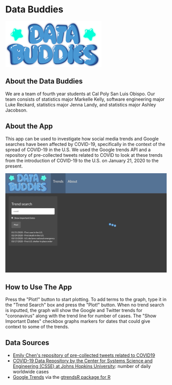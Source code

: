 # Data Buddies

![](app/www/databuddies.png)

## About the Data Buddies
We are a team of fourth year students at Cal Poly San Luis Obispo. Our team consists of statistics major Markelle Kelly, software engineering major Luke Reckard, statistics major Jenna Landy, and statistics major Ashley Jacobson.

## About the App
This app can be used to investigate how social media trends and Google searches have been affected by COVID-19, specifically in the context of the spread of COVID-19 in the U.S. We used the Google trends API and a repository of pre-collected tweets related to COVID to look at these trends from the introduction of COVID-19 to the U.S. on January 21, 2020 to the present.

![](app/www/gif.gif)

## How to Use The App
Press the "Plot!" button to start plotting. To add terms to the graph, type it in  the "Trend Search" box and press the "Plot!" button. When no trend search is inputted, the graph will show the Google and Twitter trends for "coronavirus" along with the trend line for number of cases. The "Show Important Dates" checkbox graphs markers for dates that could give context to some of the trends.

## Data Sources
- [Emily Chen's repository of pre-collected tweets related to COVID19](echen102/COVID-19-TweetIDs)
- [COVID-19 Data Repository by the Center for Systems Science and Engineering (CSSE) at Johns Hopkins University](https://github.com/CSSEGISandData/COVID-19): number of daily worldwide cases
- [Google Trends](https://trends.google.com/trends/) via the [gtrendsR package for R](https://www.rdocumentation.org/packages/gtrendsR/versions/1.4.4)